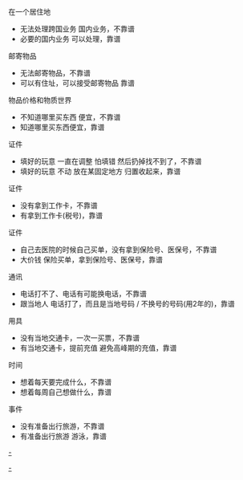 
在一个居住地
- 无法处理跨国业务 国内业务，不靠谱
- 必要的国内业务 可以处理，靠谱

邮寄物品
- 无法邮寄物品，不靠谱
- 可以有住址，可以接受邮寄物品 靠谱

物品价格和物质世界
- 不知道哪里买东西 便宜，不靠谱
- 知道哪里买东西便宜，靠谱

证件
- 填好的玩意 一直在调整 怕填错 然后扔掉找不到了，不靠谱
- 填好的玩意 不动 放在某固定地方 归置收起来，靠谱

证件
- 没有拿到工作卡，不靠谱
- 有拿到工作卡(税号)，靠谱

证件
- 自己去医院的时候自己买单，没有拿到保险号、医保号，不靠谱
- 大价钱 保险买单，拿到保险号、医保号，靠谱

通讯
- 电话打不了、电话有可能换电话，不靠谱
- 跟当地人 电话打了，而且是当地号码 / 不换号的号码(用2年的)，靠谱

用具
- 没有当地交通卡，一次一买票，不靠谱
- 有当地交通卡，提前充值 避免高峰期的充值，靠谱

时间
- 想着每天要完成什么，不靠谱
- 想着每周自己想做什么，靠谱

事件
- 没有准备出行旅游，不靠谱
- 有准备出行旅游 游泳，靠谱




[-](https://www.douban.com/note/578607930/)

[-](https://www.douban.com/photos/photo/2458102431/)
